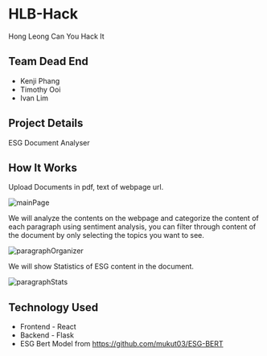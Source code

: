 # HLB-Hack
Hong Leong Can You Hack It

## Team Dead End
- Kenji Phang
- Timothy Ooi 
- Ivan Lim

## Project Details
ESG Document Analyser

## How It Works
Upload Documents in pdf, text of webpage url.

![mainPage](https://user-images.githubusercontent.com/56083944/132120445-53f684a3-d2fa-43b9-82bd-c6a17b571b18.jpg)

We will analyze the contents on the webpage and categorize the content of each paragraph using sentiment analysis, you can filter through content of the document by only selecting the topics you want to see.

![paragraphOrganizer](https://user-images.githubusercontent.com/56083944/132119967-3b927459-f468-4450-a0c2-a852a72b94cc.jpg)

We will show Statistics of ESG content in the document.

![paragraphStats](https://user-images.githubusercontent.com/56083944/132119991-36e27330-fbce-4518-b321-47ea41b54df6.jpg)

## Technology Used
- Frontend - React
- Backend - Flask
- ESG Bert Model from https://github.com/mukut03/ESG-BERT
